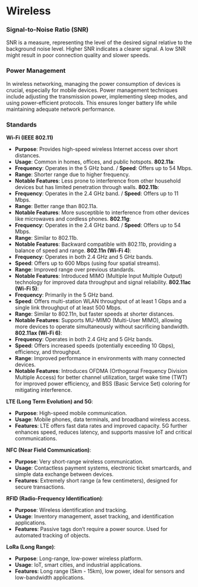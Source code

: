 
# Wireless
### Signal-to-Noise Ratio (SNR)
SNR is a measure, representing the level of the desired signal relative to the background noise level. Higher SNR indicates a clearer signal. A low SNR might result in poor connection quality and slower speeds.

### Power Management
In wireless networking, managing the power consumption of devices is crucial, especially for mobile devices. Power management techniques include adjusting the transmission power, implementing sleep modes, and using power-efficient protocols. This ensures longer battery life while maintaining adequate network performance.

### Standards
**Wi-Fi (IEEE 802.11)**
- **Purpose**: Provides high-speed wireless Internet access over short distances.
- **Usage**: Common in homes, offices, and public hotspots.
**802.11a**:
- **Frequency**: Operates in the 5 GHz band. / **Speed**: Offers up to 54 Mbps.
- **Range**: Shorter range due to higher frequency.
- **Notable Features**: Less prone to interference from other household devices but has limited penetration through walls.
**802.11b**:
- **Frequency**: Operates in the 2.4 GHz band. / **Speed**: Offers up to 11 Mbps.
- **Range**: Better range than 802.11a.
- **Notable Features**: More susceptible to interference from other devices like microwaves and cordless phones.
**802.11g**:
- **Frequency**: Operates in the 2.4 GHz band. / **Speed**: Offers up to 54 Mbps.
- **Range**: Similar to 802.11b.
- **Notable Features**: Backward compatible with 802.11b, providing a balance of speed and range.
**802.11n (Wi-Fi 4)**:
- **Frequency**: Operates in both 2.4 GHz and 5 GHz bands.
- **Speed**: Offers up to 600 Mbps (using four spatial streams).
- **Range**: Improved range over previous standards.
- **Notable Features**: Introduced MIMO (Multiple Input Multiple Output) technology for improved data throughput and signal reliability.
**802.11ac (Wi-Fi 5)**:
- **Frequency**: Primarily in the 5 GHz band.
- **Speed**: Offers multi-station WLAN throughput of at least 1 Gbps and a single link throughput of at least 500 Mbps.
- **Range**: Similar to 802.11n, but faster speeds at shorter distances.
- **Notable Features**: Supports MU-MIMO (Multi-User MIMO), allowing more devices to operate simultaneously without sacrificing bandwidth.
**802.11ax (Wi-Fi 6)**:
- **Frequency**: Operates in both 2.4 GHz and 5 GHz bands.
- **Speed**: Offers increased speeds (potentially exceeding 10 Gbps), efficiency, and throughput.
- **Range**: Improved performance in environments with many connected devices.
- **Notable Features**: Introduces OFDMA (Orthogonal Frequency Division Multiple Access) for better channel utilization, target wake time (TWT) for improved power efficiency, and BSS (Basic Service Set) coloring for mitigating interference.
    
**LTE (Long Term Evolution) and 5G**:
- **Purpose**: High-speed mobile communication.
- **Usage**: Mobile phones, data terminals, and broadband wireless access.
- **Features**: LTE offers fast data rates and improved capacity. 5G further enhances speed, reduces latency, and supports massive IoT and critical communications.
    
**NFC (Near Field Communication)**:
- **Purpose**: Very short-range wireless communication.
- **Usage**: Contactless payment systems, electronic ticket smartcards, and simple data exchange between devices.
- **Features**: Extremely short range (a few centimeters), designed for secure transactions.
    
**RFID (Radio-Frequency Identification)**:
- **Purpose**: Wireless identification and tracking.
- **Usage**: Inventory management, asset tracking, and identification applications.
- **Features**: Passive tags don’t require a power source. Used for automated tracking of objects.
    
**LoRa (Long Range)**:
- **Purpose**: Long-range, low-power wireless platform.
- **Usage**: IoT, smart cities, and industrial applications.
- **Features**: Long range (5km - 15km), low power, ideal for sensors and low-bandwidth applications.